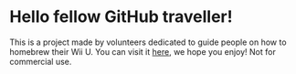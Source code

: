 # Hello fellow GitHub traveller!
This is a project made by volunteers dedicated to guide people on how to homebrew their Wii U. You can visit it [here](https://wiiu.skyybrew.xyz/), we hope you enjoy!
Not for commercial use.
